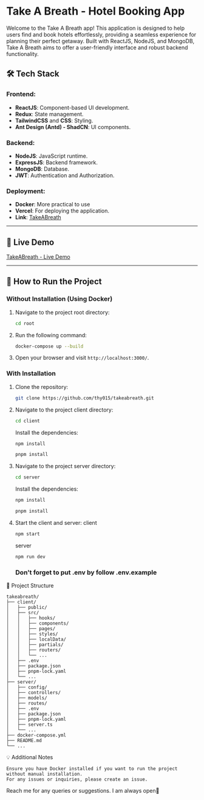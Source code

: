 # Take A Breath - Hotel Booking App

Welcome to the Take A Breath app! This application is designed to help users find and book hotels effortlessly, providing a seamless experience for planning their perfect getaway. Built with ReactJS, NodeJS, and MongoDB, Take A Breath aims to offer a user-friendly interface and robust backend functionality.

## 🛠️ Tech Stack
### Frontend:
- **ReactJS**: Component-based UI development.
- **Redux**: State management.
- **TailwindCSS** and **CSS**: Styling.
- **Ant Design (Antd) - ShadCN**: UI components.

### Backend:
- **NodeJS**: JavaScript runtime.
- **ExpressJS**: Backend framework.
- **MongoDB**: Database.
- **JWT**: Authentication and Authorization.

### Deployment:
- **Docker**: More practical to use
- **Vercel**: For deploying the application.
- **Link**: [TakeABreath](https://takeabreath.io.vn/)

---

## 🔗 Live Demo
[TakeABreath - Live Demo](#)

---

## 🚀 How to Run the Project

### Without Installation (Using Docker)
1. Navigate to the project root directory:
   ```bash
   cd root
    ```
2. Run the following command:
    ```bash
    docker-compose up --build
    ```
3. Open your browser and visit `http://localhost:3000/`.

### With Installation
1. Clone the repository:
    ```bash
    git clone https://github.com/thy015/takeabreath.git
    ```
2. Navigate to the project client directory:
    ```bash
    cd client
    ```
   Install the dependencies:
    ```bash
    npm install
    ```
    ```bash
    pnpm install
    ```
3. Navigate to the project server directory:
    ```bash
    cd server
    ```
   Install the dependencies:
    ```bash
    npm install
    ```
    ```bash
    pnpm install
    ```
4. Start the client and server:
    client
    ```bash
    npm start
    ```
    server
    ```bash
    npm run dev
    ```
    ### Don't forget to put .env by follow .env.example 
📂 Project Structure
```
takeabreath/
├── client/
│   ├── public/
│   ├── src/
│   │   ├── hooks/
│   │   ├── components/
│   │   ├── pages/
│   │   ├── styles/
│   │   ├── localData/
│   │   ├── partials/
│   │   ├── routers/
│   │   └── ...
│   ├── .env
│   ├── package.json
│   ├── pnpm-lock.yaml
│   └── ...
├── server/
│   ├── config/
│   ├── controllers/
│   ├── models/
│   ├── routes/
│   ├── .env
│   ├── package.json
│   ├── pnpm-lock.yaml
│   ├── server.ts
│   └── ...
├── docker-compose.yml
├── README.md
└── ...
```

💡 Additional Notes

    Ensure you have Docker installed if you want to run the project without manual installation.
    For any issues or inquiries, please create an issue.
Reach me for any queries or suggestions. I am always open🌟

